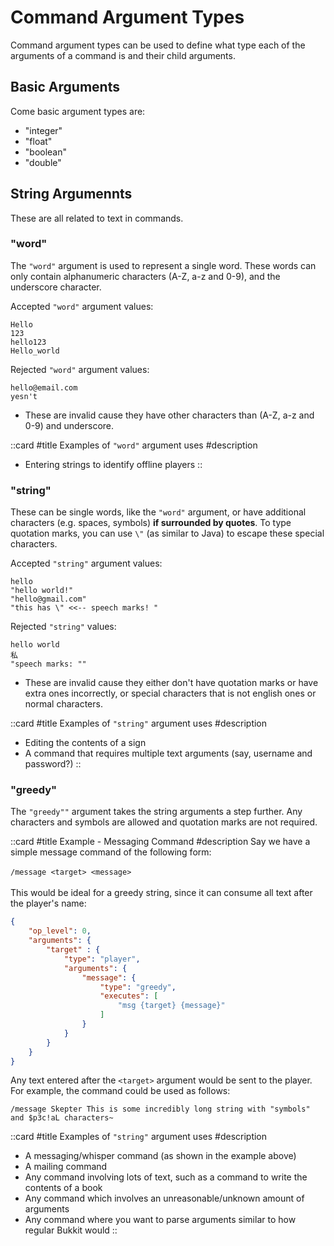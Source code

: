 # Command Argument Types

Command argument types can be used to define what type each of the arguments of a command is and their child arguments.

## Basic Arguments

Come basic argument types are:
- "integer"
- "float"
- "boolean"
- "double"


## String Argumennts

These are all related to text in commands.

### "word"
The ``"word"`` argument is used to represent a single word. These words can only contain alphanumeric characters (A-Z, a-z and 0-9), and the underscore character.

Accepted ``"word"`` argument values:
```
Hello
123
hello123
Hello_world
```

Rejected ``"word"`` argument values:
```
hello@email.com
yesn't
```
- These are invalid cause they have other characters than (A-Z, a-z and 0-9) and underscore.

::card
#title
Examples of ``"word"`` argument uses
#description
- Entering strings to identify offline players
::

### "string"
These can be single words, like the ``"word"`` argument, or have additional characters (e.g. spaces, symbols) **if surrounded by quotes**. To type quotation marks, you can use ``\"`` (as similar to Java) to escape these special characters.

Accepted ``"string"`` argument values:
```
hello
"hello world!"
"hello@gmail.com"
"this has \" <<-- speech marks! "
```

Rejected ``"string"`` values:
```
hello world
私
"speech marks: ""
```
- These are invalid cause they either don't have quotation marks or have extra ones incorrectly, or special characters that is not english ones or normal characters.

::card
#title
Examples of ``"string"`` argument uses
#description
- Editing the contents of a sign
- A command that requires multiple text arguments (say, username and password?)
::

### "greedy"
The ``"greedy""`` argument takes the string arguments a step further. Any characters and symbols are allowed and quotation marks are not required.

::card
#title
Example - Messaging Command
#description
Say we have a simple message command of the following form:
<br>
<br>
```/message <target> <message>```
<br>
<br>
This would be ideal for a greedy string, since it can consume all text after the player's name:
```json
{
    "op_level": 0,
    "arguments": {
        "target" : {
            "type": "player",
            "arguments": {
                "message": {
                    "type": "greedy",
                    "executes": [
                        "msg {target} {message}"
                    ]
                }
            }
        }
    }
}
```
Any text entered after the ``<target>`` argument would be sent to the player. For example, the command could be used as follows:
```
/message Skepter This is some incredibly long string with "symbols" and $p3c!aL characters~
```
::card
#title
Examples of ``"string"`` argument uses
#description
- A messaging/whisper command (as shown in the example above)
- A mailing command
- Any command involving lots of text, such as a command to write the contents of a book
- Any command which involves an unreasonable/unknown amount of arguments
- Any command where you want to parse arguments similar to how regular Bukkit would
::